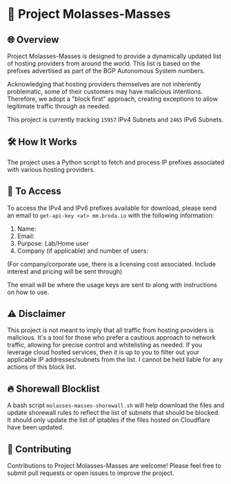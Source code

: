 # :honey_pot: Project Molasses-Masses

## :globe_with_meridians: Overview

Project Molasses-Masses is designed to provide a dynamically updated list of hosting providers from around the world. This list is based on the prefixes advertised as part of the BGP Autonomous System numbers.

Acknowledging that hosting providers themselves are not inherently problematic, some of their customers may have malicious intentions. Therefore, we adopt a "block first" approach, creating exceptions to allow legitimate traffic through as needed.

This project is currently tracking `15957` IPv4 Subnets and `2465` IPv6 Subnets.

## :hammer_and_wrench: How It Works

The project uses a Python script to fetch and process IP prefixes associated with various hosting providers.

## :email: To Access

To access the IPv4 and IPv6 prefixes available for download, please send an email to `get-api-key <at> mm.broda.io` with the following information:
1. Name:
2. Email:
3. Purpose: Lab/Home user
4. Company (if applicable) and number of users:

(For company/corporate use, there is a licensing cost associated. Include interest and pricing will be sent through) 

The email will be where the usage keys are sent to along with instructions on how to use.


## :warning: Disclaimer

This project is not meant to imply that all traffic from hosting providers is malicious. It's a tool for those who prefer a cautious approach to network traffic, allowing for precise control and whitelisting as needed. If you leverage cloud hosted services, then it is up to you to filter out your applicable IP addresses/subnets from the list. I cannot be held liable for any actions of this block list.

## :fire: Shorewall Blocklist

A bash script `molasses-masses-shorewall.sh` will help download the files and update shorewall rules to reflect the list of subnets that should be blocked. It should only update the list of iptables if the files hosted on Cloudflare have been updated.

## :handshake: Contributing

Contributions to Project Molasses-Masses are welcome! Please feel free to submit pull requests or open issues to improve the project.

